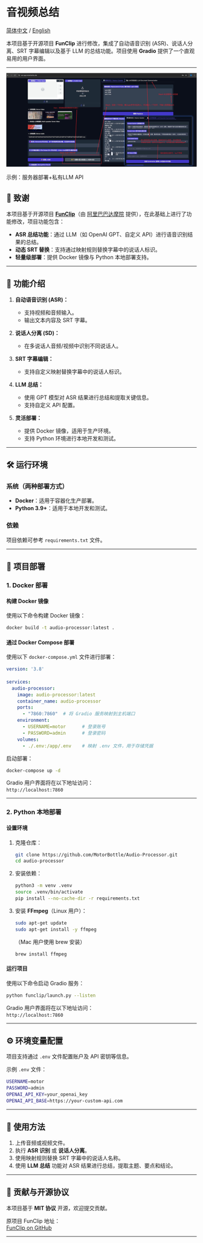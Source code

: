# 音视频总结

[简体中文](./README_zh.md) / [English](./README.md)

本项目基于开源项目 **FunClip** 进行修改，集成了自动语音识别 (ASR)、说话人分离、SRT 字幕编辑以及基于 LLM 的总结功能。项目使用 **Gradio** 提供了一个直观易用的用户界面。

---
![alt text](IMG_3044.JPG)

示例：服务器部署+私有LLM API

## 📜 **致谢**

本项目基于开源项目 **[FunClip](https://github.com/alibaba-damo-academy/FunClip)**（由 [阿里巴巴达摩院](https://github.com/alibaba-damo-academy) 提供），在此基础上进行了功能修改，项目功能包含：

- **ASR 总结功能**：通过 LLM（如 OpenAI GPT、自定义 API）进行语音识别结果的总结。
- **动态 SRT 替换**：支持通过映射规则替换字幕中的说话人标识。
- **轻量级部署**：提供 Docker 镜像与 Python 本地部署支持。

---

## 🎯 **功能介绍**

1. **自动语音识别 (ASR)：**  
   - 支持视频和音频输入。  
   - 输出文本内容及 SRT 字幕。

2. **说话人分离 (SD)：**  
   - 在多说话人音频/视频中识别不同说话人。

3. **SRT 字幕编辑：**  
   - 支持自定义映射替换字幕中的说话人标识。

4. **LLM 总结：**  
   - 使用 GPT 模型对 ASR 结果进行总结和提取关键信息。  
   - 支持自定义 API 配置。

5. **灵活部署：**  
   - 提供 Docker 镜像，适用于生产环境。  
   - 支持 Python 环境进行本地开发和测试。

---

## 🛠 **运行环境**

### 系统（两种部署方式）
- **Docker**：适用于容器化生产部署。
- **Python 3.9+**：适用于本地开发和测试。

### 依赖
项目依赖可参考 `requirements.txt` 文件。

---

## 🚀 **项目部署**

### 1. **Docker 部署**

#### **构建 Docker 镜像**
使用以下命令构建 Docker 镜像：
```bash
docker build -t audio-processor:latest .
```

#### **通过 Docker Compose 部署**
使用以下 `docker-compose.yml` 文件进行部署：

```yaml
version: '3.8'

services:
  audio-processor:
    image: audio-processor:latest
    container_name: audio-processor
    ports:
      - "7860:7860"  # 将 Gradio 服务映射到主机端口
    environment:
      - USERNAME=motor      # 登录账号
      - PASSWORD=admin      # 登录密码
    volumes:
      - ./.env:/app/.env    # 映射 .env 文件，用于存储凭据
```

启动部署：
```bash
docker-compose up -d
```

Gradio 用户界面将在以下地址访问：  
`http://localhost:7860`

---

### 2. **Python 本地部署**

#### **设置环境**

1. 克隆仓库：
   ```bash
   git clone https://github.com/MotorBottle/Audio-Processor.git
   cd audio-processor
   ```

2. 安装依赖：
   ```bash
   python3 -m venv .venv
   source .venv/bin/activate
   pip install --no-cache-dir -r requirements.txt
   ```

3. 安装 **FFmpeg**（Linux 用户）：
   ```bash
   sudo apt-get update
   sudo apt-get install -y ffmpeg
   ```

   （Mac 用户使用 brew 安装）
   ```bash
   brew install ffmpeg
   ```

#### **运行项目**

使用以下命令启动 Gradio 服务：
```bash
python funclip/launch.py --listen
```

Gradio 用户界面将在以下地址访问：  
`http://localhost:7860`

---

## ⚙️ **环境变量配置**

项目支持通过 `.env` 文件配置账户及 API 密钥等信息。

示例 `.env` 文件：
```bash
USERNAME=motor
PASSWORD=admin
OPENAI_API_KEY=your_openai_key
OPENAI_API_BASE=https://your-custom-api.com
```

---

## 🎥 **使用方法**

1. 上传音频或视频文件。
2. 执行 **ASR 识别** 或 **说话人分离**。
3. 使用映射规则替换 SRT 字幕中的说话人名称。
4. 使用 **LLM 总结** 功能对 ASR 结果进行总结，提取主题、要点和结论。

---

## 🔗 **贡献与开源协议**

本项目基于 **MIT 协议** 开源，欢迎提交贡献。

原项目 FunClip 地址：  
[FunClip on GitHub](https://github.com/alibaba-damo-academy/FunClip)

---